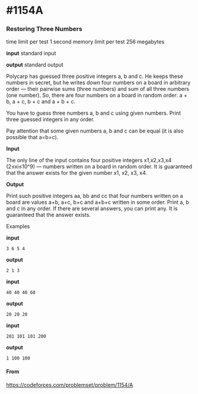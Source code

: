 # #1154A

### Restoring Three Numbers

time limit per test
1 second
memory limit per test
256 megabytes

**input**
standard input

**output**
standard output

Polycarp has guessed three positive integers a, b and c. He keeps these numbers in secret, but he writes down four numbers on a board in arbitrary order — their pairwise sums (three numbers) and sum of all three numbers (one number). So, there are four numbers on a board in random order: a + b, a + c, b + c and a + b + c.

You have to guess three numbers a, b and c using given numbers. Print three guessed integers in any order.

Pay attention that some given numbers a, b and c can be equal (it is also possible that a=b=c).

**Input**

The only line of the input contains four positive integers x1,x2,x3,x4 (2≤xi≤10^9) — numbers written on a board in random order. It is guaranteed that the answer exists for the given number x1, x2, x3, x4.

**Output**

Print such positive integers aa, bb and cc that four numbers written on a board are values a+b, a+c, b+c and a+b+c written in some order. Print a, b and c in any order. If there are several answers, you can print any. It is guaranteed that the answer exists.

Examples

**input**

```
3 6 5 4
```

**output**

```
2 1 3
```



**input**

```
40 40 40 60
```

**output**

```
20 20 20
```



**input**

```
201 101 101 200
```

**output**

```
1 100 100
```



#### From

https://codeforces.com/problemset/problem/1154/A

